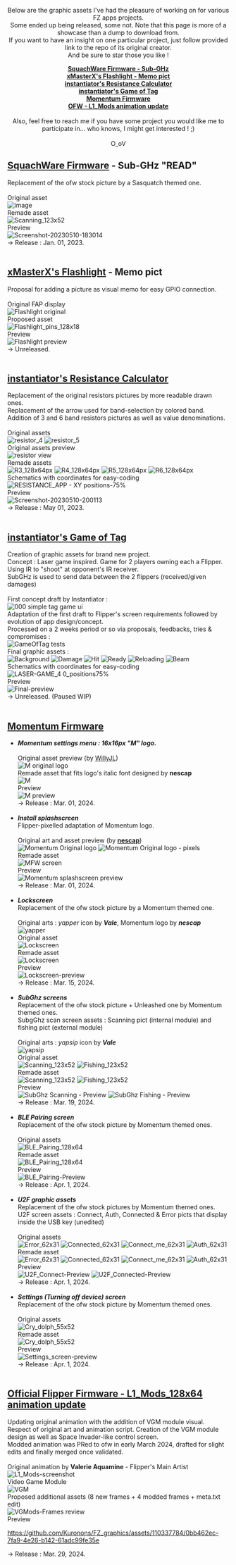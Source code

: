 <p align="center">Below are the graphic assets I've had the pleasure of working on for various FZ apps projects.<BR>
Some ended up being released, some not. Note that this page is more of a showcase than a dump to download from.<BR>
If you want to have an insight on one particular project, just follow provided link to the repo of its original creator.<BR>
And be sure to star those you like !

<b><p align=center>[SquachWare Firmware - Sub-GHz](https://github.com/Kuronons/FZ_graphics/tree/main/FAPs%20%26%20Firmwares%20graphic%20assets#squachware-firmware---sub-ghz-read)<BR>
[xMasterX's Flashlight - Memo pict](https://github.com/Kuronons/FZ_graphics/tree/main/FAPs%20%26%20Firmwares%20graphic%20assets#xmasterxs-flashlight---memo-pict)<BR>
[instantiator's Resistance Calculator](https://github.com/Kuronons/FZ_graphics/tree/main/FAPs%20%26%20Firmwares%20graphic%20assets#instantiators-resistance-calculator)<BR>
[instantiator's Game of Tag](https://github.com/Kuronons/FZ_graphics/tree/main/FAPs%20%26%20Firmwares%20graphic%20assets#instantiators-game-of-tag)<BR>
[Momentum Firmware](https://github.com/Kuronons/FZ_graphics/tree/main/FAPs%20%26%20Firmwares%20graphic%20assets#momentum-firmware)<BR>
[OFW - L1_Mods animation update](https://github.com/Kuronons/FZ_graphics/tree/main/FAPs%20%26%20Firmwares%20graphic%20assets#official-flipper-firmware---l1_mods_128x64-animation-update)<BR><BR></b>
Also, feel free to reach me if you have some project you would like me to participate in... who knows, I might get interested ! ;)<BR><BR>
O_oV</p>
  
## [SquachWare Firmware](https://github.com/skizzophrenic/SquachWare-CFW) - Sub-GHz "READ"<BR>
Replacement of the ofw stock picture by a Sasquatch themed one.<BR><BR>
Original asset<BR>
![image](https://github.com/Kuronons/FZ_graphics/assets/110337784/ee4b96ff-eaba-45fc-ad2e-964c51070a9a)<BR>
Remade asset<BR>
![Scanning_123x52](https://github.com/Kuronons/FZ_graphics/assets/110337784/982b5ea0-810c-42fe-8db2-ec58b8351c4b)<BR>
Preview<BR>
![Screenshot-20230510-183014](https://github.com/Kuronons/FZ_graphics/assets/110337784/cb02537a-4832-41d0-a9a6-a58000b28e82)<BR>
-> Release : Jan. 01, 2023.<BR><BR>

## [xMasterX's Flashlight](https://github.com/xMasterX/flipper-flashlight) - Memo pict<BR>
Proposal for adding a picture as visual memo for easy GPIO connection.<BR><BR>
Original FAP display<BR>
![Flashlight original](https://github.com/Kuronons/FZ_graphics/assets/110337784/9913e269-1f8d-4a5b-a372-0400aa6cfb9e)<BR>
Proposed asset<BR>
![Flashlight_pins_128x18](https://github.com/Kuronons/FZ_graphics/assets/110337784/07f32cc7-eadd-426d-8785-0af5db302dbe)<BR>
Preview<BR>
![Flashlight preview](https://github.com/Kuronons/FZ_graphics/assets/110337784/49289ded-b00d-46c7-b6cc-72e2da61dcc0)<BR>
-> Unreleased.<BR><BR>

## [instantiator's Resistance Calculator](https://github.com/instantiator/flipper-zero-experimental-apps/tree/main/resistors)<BR>
Replacement of the original resistors pictures by more readable drawn ones.<BR>
Replacement of the arrow used for band-selection by colored band.<BR>
Addition of 3 and 6 band resistors pictures as well as value denominations.<BR><BR>
Original assets<BR>
![resistor_4](https://github.com/Kuronons/FZ_graphics/assets/110337784/8052cf3f-c753-42bf-8687-542973e9fd3e) 
![resistor_5](https://github.com/Kuronons/FZ_graphics/assets/110337784/1b61fe2b-7226-4bd9-9e31-83849c886df6)<BR>
Original assets preview<BR>
![resistor view](https://github.com/Kuronons/FZ_graphics/assets/110337784/2bfe5bce-47b3-4ffd-8ebb-4e064d3f0c98)<BR>
Remade assets<BR>
![R3_128x64px](https://github.com/Kuronons/FZ_graphics/assets/110337784/e80591e8-1a1a-44ac-8afa-f5bb7dcdcd1a) 
![R4_128x64px](https://github.com/Kuronons/FZ_graphics/assets/110337784/dcfae450-d4e5-436e-a12b-b6331c9c0731) 
![R5_128x64px](https://github.com/Kuronons/FZ_graphics/assets/110337784/47666ce5-9884-43f9-b034-21f37312bd37) 
![R6_128x64px](https://github.com/Kuronons/FZ_graphics/assets/110337784/295980c7-2515-44ec-a9ce-6d6d3a1201db)<BR>
Schematics with coordinates for easy-coding<BR>
![RESISTANCE_APP - XY positions-75%](https://github.com/Kuronons/FZ_graphics/assets/110337784/faffaa04-107d-44d0-a1d8-61589389317c)<BR>
Preview<BR>
![Screenshot-20230510-200113](https://github.com/Kuronons/FZ_graphics/assets/110337784/6ab6bd26-f414-47c9-93c6-990770529cfe)<BR>
-> Release : May 01, 2023.<BR><BR>

## [instantiator's Game of Tag](https://github.com/instantiator/flipper-zero-experimental-apps/tree/main/tag)<BR>
Creation of graphic assets for brand new project.<BR>
Concept : Laser game inspired. Game for 2 players owning each a Flipper. Using IR to "shoot" at opponent's IR receiver.<BR>
SubGHz is used to send data between the 2 flippers (received/given damages)<BR><BR>
First concept draft by Instantiator :<BR>
![000 simple tag game ui](https://github.com/Kuronons/FZ_graphics/assets/110337784/38afe346-93f5-4ed7-961d-33b4839d89fe)<BR>
Adaptation of the first draft to Flipper's screen requirements followed by evolution of app design/concept.<BR>
Processed on a 2 weeks period or so via proposals, feedbacks, tries & compromises : <BR>
![GameOfTag tests](https://github.com/Kuronons/FZ_graphics/assets/110337784/1d81b9c3-d61d-48f2-9f13-578bc086cc28)<BR>
Final graphic assets :<BR>
![Background](https://github.com/Kuronons/FZ_graphics/assets/110337784/dfedcbaf-a4be-4e16-a865-a5df56560425) 
![Damage](https://github.com/Kuronons/FZ_graphics/assets/110337784/54fc5297-378a-4abe-89bd-224790812f1e) 
![Hit](https://github.com/Kuronons/FZ_graphics/assets/110337784/aacb8136-7716-4d92-8c90-23576400955e) 
![Ready](https://github.com/Kuronons/FZ_graphics/assets/110337784/c4b14311-61a8-4516-84fd-385f886a28aa) 
![Reloading](https://github.com/Kuronons/FZ_graphics/assets/110337784/3a952335-3903-49b7-8378-2a5c5cecf31c) 
![Beam](https://github.com/Kuronons/FZ_graphics/assets/110337784/5fd6f13d-d08b-4503-bb16-52bd320bba9a)<BR>
Schematics with coordinates for easy-coding<BR>
![LASER-GAME_4 0_positions75%](https://github.com/Kuronons/FZ_graphics/assets/110337784/c1bde68d-9edf-4675-99ae-e7c84683401e)<BR>
Preview<BR>
![Final-preview](https://github.com/Kuronons/FZ_graphics/assets/110337784/bb1aa638-4aa2-481c-bafa-cd53d5bacccf)<BR>
-> Unreleased. (Paused WIP)<BR><BR>

## [Momentum Firmware](https://github.com/Next-Flip/Momentum-Firmware)<BR>
- ___Momentum settings menu : 16x16px "M" logo.___<BR><BR>
Original asset preview (by [WillyJL](https://github.com/Willy-JL))<BR>
![M original logo](https://github.com/Kuronons/FZ_graphics/assets/110337784/f3efc85b-0df7-40b9-8c47-4d66b14bc8fe)<BR>
Remade asset that fits logo's italic font designed by <b>nescap</b><BR>
![M](https://github.com/Kuronons/FZ_graphics/assets/110337784/c17f0ec5-d859-48bc-81ef-e3881a2d5403)<BR>
Preview<BR>
![M preview](https://github.com/Kuronons/FZ_graphics/assets/110337784/6b15ce3c-b496-4d6e-a560-0f8e5e3f10ef)<BR>
-> Release : Mar. 01, 2024.<BR><BR>
- ___Install splashscreen___<BR>
Flipper-pixelled adaptation of Momentum logo.<BR><BR>
Original art and asset preview (by <b>[nescap](https://github.com/nescapp)</b>)<BR>
![Momentum Original logo](https://github.com/Kuronons/FZ_graphics/assets/110337784/9e77ff32-72ed-42a0-b23b-9a0283981df6)
![Momentum Original logo - pixels](https://github.com/Kuronons/FZ_graphics/assets/110337784/fc4206f4-c606-4dd7-b123-6c5e0a8bed05)<BR>
Remade asset<BR>
![MFW screen](https://github.com/Kuronons/FZ_graphics/assets/110337784/28113798-5d6d-407d-84a2-c41c33a18048)<BR>
Preview<BR>![Momentum splashscreen preview](https://github.com/Kuronons/FZ_graphics/assets/110337784/ec1607c3-0f56-4023-af73-9cd90bed3230)<BR>
-> Release : Mar. 01, 2024.<BR><BR>
- ___Lockscreen___<BR>
Replacement of the ofw stock picture by a Momentum themed one.<BR><BR>
Original arts : *yapper* icon by ***Vale***, Momentum logo by ***nescap***<BR>
![yapper](https://github.com/Kuronons/FZ_graphics/assets/110337784/9f6b3609-3077-4b4a-8da2-b6cc2596032e)<BR>
Original asset<BR>
![Lockscreen](https://github.com/Kuronons/FZ_graphics/assets/110337784/09f03699-d82a-4504-97e8-2b8b5e76ebd0)<BR>
Remade asset<BR>
![Lockscreen](https://github.com/Kuronons/FZ_graphics/assets/110337784/ce623e52-dd29-4acc-9e81-d1e1861dde84)<BR>
Preview<BR>
![Lockscreen-preview](https://github.com/Kuronons/FZ_graphics/assets/110337784/1227238a-3d9b-4413-99e5-429731ce4841)<BR>
-> Release : Mar. 15, 2024.<BR><BR>
- ___SubGhz screens___<BR>
Replacement of the ofw stock picture + Unleashed one by Momentum themed ones.<BR>
SubgGhz scan screen assets : Scanning pict (internal module) and fishing pict (external module)<BR><BR>
Original arts : *yapsip* icon by ***Vale***<BR>
![yapsip](https://github.com/Kuronons/FZ_graphics/assets/110337784/325d2b75-3b13-4bb2-874e-c9635e49d32c)<BR>
Original asset<BR>
![Scanning_123x52](https://github.com/Kuronons/FZ_graphics/assets/110337784/ee86747f-1231-42dc-a6ff-935ee97b639a)
![Fishing_123x52](https://github.com/Kuronons/FZ_graphics/assets/110337784/f69b1230-d53e-4df8-a0ac-6c80eb1ba0c2)<BR>
Remade asset<BR>
![Scanning_123x52](https://github.com/Kuronons/FZ_graphics/assets/110337784/80a62e0a-4d55-4c9e-9398-6ef9edf5fdeb)
![Fishing_123x52](https://github.com/Kuronons/FZ_graphics/assets/110337784/839b5172-a310-433c-b85f-013ca788fd33)<BR>
Preview<BR>
![SubGhz Scanning - Preview](https://github.com/Kuronons/FZ_graphics/assets/110337784/b8413e82-3b1f-4f21-8439-7f8cb50bf962)
![SubGhz Fishing - Preview](https://github.com/Kuronons/FZ_graphics/assets/110337784/dcb3b53a-7c6d-412d-a1c3-2ed9ae9af798)<BR>
-> Release : Mar. 19, 2024.<BR><BR>
- ___BLE Pairing screen___<BR>
Replacement of the ofw stock picture by Momentum themed ones.<BR><BR>
Original assets<BR>
![BLE_Pairing_128x64](https://github.com/Kuronons/FZ_graphics/assets/110337784/070111d3-86ca-4430-98ec-4ac658cccb5a)<BR>
Remade asset<BR>
![BLE_Pairing_128x64](https://github.com/Kuronons/FZ_graphics/assets/110337784/eac2d4ef-323a-4c5b-9482-9ace97bda070)<BR>
Preview<BR>
![BLE_Pairing-Preview](https://github.com/Kuronons/FZ_graphics/assets/110337784/5643fe67-22b9-4d86-a07e-f3cb5452146b)<BR>
-> Release : Apr. 1, 2024.<BR><BR>
- ___U2F graphic assets___<BR>
Replacement of the ofw stock pictures by Momentum themed ones.<BR>
U2F screen assets : Connect, Auth, Connected & Error picts that display inside the USB key (unedited)<BR><BR>
Original assets<BR>
![Error_62x31](https://github.com/Kuronons/FZ_graphics/assets/110337784/3a2330f9-343d-4c9a-ad18-bc9eb63fb3ec)
![Connected_62x31](https://github.com/Kuronons/FZ_graphics/assets/110337784/d00527f3-bb05-40cf-9a93-51f1e404c39b)
![Connect_me_62x31](https://github.com/Kuronons/FZ_graphics/assets/110337784/6272b323-11f6-467d-ac6e-940d70bb36a0)
![Auth_62x31](https://github.com/Kuronons/FZ_graphics/assets/110337784/5b46bfde-bc73-431b-a5f0-4f047d84d3c9)<BR>
Remade asset<BR>
![Error_62x31](https://github.com/Kuronons/FZ_graphics/assets/110337784/e1022302-08f6-4dea-8e64-fa4872ddee97)
![Connected_62x31](https://github.com/Kuronons/FZ_graphics/assets/110337784/151d1585-feec-4f6f-b2a9-9aa87d3868c3)
![Connect_me_62x31](https://github.com/Kuronons/FZ_graphics/assets/110337784/27a98e35-5b69-4a92-9244-e8becd08b61b)
![Auth_62x31](https://github.com/Kuronons/FZ_graphics/assets/110337784/10a40f36-d3fe-4cc9-96ac-9d2e80d99b76)<BR>
Preview<BR>
![U2F_Connect-Preview](https://github.com/Kuronons/FZ_graphics/assets/110337784/4b7f61ea-c4a7-44c1-bde1-58606332062a)
![U2F_Connected-Preview](https://github.com/Kuronons/FZ_graphics/assets/110337784/c9de1dbc-70e5-4588-a238-e3262148ea61)<BR>
-> Release : Apr. 1, 2024.<BR><BR>
- ___Settings (Turning off device) screen___<BR>
Replacement of the ofw stock picture by Momentum themed ones.<BR><BR>
Original assets<BR>
![Cry_dolph_55x52](https://github.com/Kuronons/FZ_graphics/assets/110337784/4e5f37b3-42a2-48bf-b048-5f6428708ad0)<BR>
Remade asset<BR>
![Cry_dolph_55x52](https://github.com/Kuronons/FZ_graphics/assets/110337784/326db550-5994-47d6-8c20-c123790fc111)<BR>
Preview<BR>
![Settings_screen-preview](https://github.com/Kuronons/FZ_graphics/assets/110337784/8f9a1415-5209-4694-93c4-aaf88a3f2a63)<BR>
-> Release : Apr. 1, 2024.<BR><BR>


## [Official Flipper Firmware - L1_Mods_128x64 animation update](https://github.com/flipperdevices/flipperzero-firmware/tree/dev/assets/dolphin/external/L1_Mods_128x64)<BR>
Updating original animation with the addition of VGM module visual.<BR>
Respect of original art and animation script. Creation of the VGM module design as well as Space Invader-like control screen.<BR>
Modded animation was PRed to ofw in early March 2024, drafted for slight edits and finally merged once validated.<BR><BR>
Original animation by **Valerie Aquamine** - Flipper's Main Artist<BR>
![L1_Mods-screenshot](https://github.com/Kuronons/FZ_graphics/assets/110337784/b934b515-07d9-479e-a3a1-2c6d66ab4418)<BR>
Video Game Module<BR>
![VGM](https://github.com/Kuronons/FZ_graphics/assets/110337784/d8360a8e-e542-40c1-8926-8f2b11f658fa)<BR>
Proposed additional assets (8 new frames + 4 modded frames + meta.txt edit)<BR>
![VGMods-Frames review](https://github.com/Kuronons/FZ_graphics/assets/110337784/9e39e832-c6b9-4e41-b72a-fbefd4cfd8b6)<BR>
Preview

https://github.com/Kuronons/FZ_graphics/assets/110337784/0bb462ec-7fa9-4e26-b142-61adc99fe35e

-> Release : Mar. 29, 2024.<BR><BR>
